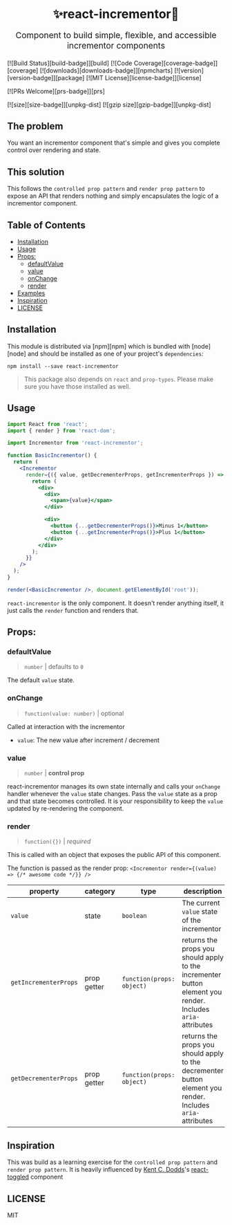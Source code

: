 <div align="center">
  <h1>✨react-incrementor🎄</h1>
</div>

<p align="center" style="font-size: 1.2rem;">Component to build simple, flexible, and accessible incrementor components</p>

[![Build Status][build-badge]][build]
[![Code Coverage][coverage-badge]][coverage]
[![downloads][downloads-badge]][npmcharts]
[![version][version-badge]][package]
[![MIT License][license-badge]][license]

[![PRs Welcome][prs-badge]][prs]

[![size][size-badge]][unpkg-dist]
[![gzip size][gzip-badge]][unpkg-dist]

## The problem

You want an incrementor component that's simple and gives you complete control over
rendering and state.

## This solution

This follows the `controlled prop pattern` and `render prop pattern` to expose an API that
renders nothing and simply encapsulates the logic of a incrementor component.

## Table of Contents

* [Installation](#installation)
* [Usage](#usage)
* [Props:](#props)
  * [defaultValue](#defaultvalue)
  * [value](#value)
  * [onChange](#onchange)
  * [render](#render)
* [Examples](#examples)
* [Inspiration](#inspiration)
* [LICENSE](#license)

## Installation

This module is distributed via [npm][npm] which is bundled with [node][node] and
should be installed as one of your project's `dependencies`:

```
npm install --save react-incrementor
```

> This package also depends on `react` and `prop-types`. Please make sure you
> have those installed as well.

## Usage

```jsx
import React from 'react';
import { render } from 'react-dom';

import Incrementor from 'react-incrementor';

function BasicIncrementor() {
  return (
    <Incrementor
      render={({ value, getDecrementerProps, getIncrementerProps }) => {
        return (
          <div>
            <div>
              <span>{value}</span>
            </div>

            <div>
              <button {...getDecrementerProps()}>Minus 1</button>
              <button {...getIncrementerProps()}>Plus 1</button>
            </div>
          </div>
        );
      }}
    />
  );
}

render(<BasicIncrementor />, document.getElementById('root'));
```

`react-incrementor` is the only component. It doesn't render anything itself, it just
calls the `render` function and renders that.

## Props:

### defaultValue

> `number` | defaults to `0`

The default `value` state.

### onChange

> `function(value: number)` | optional

Called at interaction with the incrementor

* `value`: The new value after increment / decrement

### value

> `number` | **control prop**

react-incrementor manages its own state internally and calls your `onChange`
handler whenever the `value` state changes. Pass the `value` state as a prop
and that state becomes controlled. It is your responsibility to keep the `value` updated by re-rendering the component.

### render

> `function({})` | _required_

This is called with an object that exposes the public API of this component.

The function is passed as the render prop:
`<Incrementor render={(value) => {/* awesome code */}} />`

<!-- This table was generated via http://www.tablesgenerator.com/markdown_tables -->

| property              | category    | type                      | description                                                                                                  |
| --------------------- | ----------- | ------------------------- | ------------------------------------------------------------------------------------------------------------ |
| `value`               | state       | `boolean`                 | The current `value` state of the incrementor                                                                 |
| `getIncrementerProps` | prop getter | `function(props: object)` | returns the props you should apply to the incrementer button element you render. Includes `aria-` attributes |
| `getDecrementerProps` | prop getter | `function(props: object)` | returns the props you should apply to the decrementer button element you render. Includes `aria-` attributes |

## Inspiration

This was build as a learning exercise for the `controlled prop pattern` and `render prop pattern`. It is heavily influenced by [Kent C. Dodds](https://github.com/kentcdodds)'s [react-toggled](https://github.com/kentcdodds/react-toggled) component

## LICENSE

MIT
